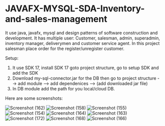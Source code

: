 # JAVAFX-MYSQL-SDA-Inventory-and-sales-management
It use java, javafx, mysql and design patterns of software construction and development. It has multiple user: Customer, salesman, admin, superadmin, inventory manager, deliverymen and customer service agent. In this project salesman place order for the register/unregister customer.


Setup:
1. It use SDK 17, install SDK 17 goto project structure, go to setup SDK and add the SDK
2. Download my-sql-connector.jar for the DB then go to project structure --> add module --> add dependenices --> (add downloaded jar file)
3. In DB module add the path for you local/cloud DB.


Here are some screenshots:

![Screenshot (162)](https://github.com/Ammar123890/JAVAFX-MYSQL-SDA-Inventory-and-sales-management/assets/95436786/5e2c22ee-7c71-4ea9-aaff-efe85ee76e01)
![Screenshot (158)](https://github.com/Ammar123890/JAVAFX-MYSQL-SDA-Inventory-and-sales-management/assets/95436786/d17f4f68-e9b5-4c65-91d3-1b5ba4da7e49)
![Screenshot (155)](https://github.com/Ammar123890/JAVAFX-MYSQL-SDA-Inventory-and-sales-management/assets/95436786/aedef042-3bae-4e27-8d70-9a06ce2d464b)
![Screenshot (154)](https://github.com/Ammar123890/JAVAFX-MYSQL-SDA-Inventory-and-sales-management/assets/95436786/ee996fc0-35f8-41f4-b746-210e022b9934)
![Screenshot (164)](https://github.com/Ammar123890/JAVAFX-MYSQL-SDA-Inventory-and-sales-management/assets/95436786/27a0c8b3-400e-4657-95fd-88a42a1104e4)
![Screenshot (163)](https://github.com/Ammar123890/JAVAFX-MYSQL-SDA-Inventory-and-sales-management/assets/95436786/dd32b5cc-abeb-4d7f-aa06-6bbeb57b264b)
![Screenshot (172)](https://github.com/Ammar123890/JAVAFX-MYSQL-SDA-Inventory-and-sales-management/assets/95436786/b162bc39-14ef-4755-a20d-6c39a72a2dde)
![Screenshot (168)](https://github.com/Ammar123890/JAVAFX-MYSQL-SDA-Inventory-and-sales-management/assets/95436786/91412dae-94ba-4c1a-9985-aea326fa6829)
![Screenshot (166)](https://github.com/Ammar123890/JAVAFX-MYSQL-SDA-Inventory-and-sales-management/assets/95436786/95c125ae-243c-4718-9042-36a69685ca79)
